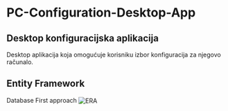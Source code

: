 # PC-Configuration-Desktop-App

## Desktop konfiguracijska aplikacija

Desktop aplikacija koja omogućuje korisniku izbor konfiguracija za njegovo računalo.

## Entity Framework

Database First approach
<img align="center" alt="ERA"  src=""/>
